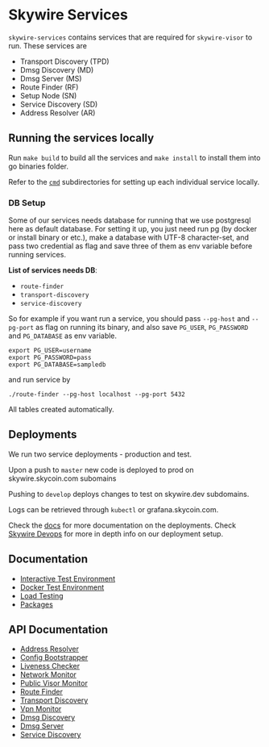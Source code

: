 
# Skywire Services

`skywire-services` contains services that are required for `skywire-visor` to run. These services are

- Transport Discovery (TPD)
- Dmsg Discovery (MD)
- Dmsg Server (MS)
- Route Finder (RF)
- Setup Node (SN)
- Service Discovery (SD)
- Address Resolver (AR)

## Running the services locally

Run `make build` to build all the services and `make install` to install them into go binaries folder.

Refer to the [`cmd`](cmd) subdirectories for setting up each individual service locally.

### DB Setup
Some of our services needs database for running that we use postgresql here as default database. For setting it up, you just need run pg (by docker or install binary or etc.), make a database with UTF-8 character-set, and pass two credential as flag and save three of them as env variable before running services.

**List of services needs DB**:
- `route-finder`
- `transport-discovery`
- `service-discovery`

So for example if you want run a service, you should pass `--pg-host` and `--pg-port` as flag on running its binary, and also save `PG_USER`, `PG_PASSWORD` and `PG_DATABASE` as env variable.
```
export PG_USER=username
export PG_PASSWORD=pass
export PG_DATABASE=sampledb
```
and run service by

```
./route-finder --pg-host localhost --pg-port 5432
```

All tables created automatically.

## Deployments

We run two service deployments - production and test.

Upon a push to `master` new code is deployed to prod on skywire.skycoin.com subomains

Pushing to `develop` deploys changes to test on skywire.dev subdomains.

Logs can be retrieved through `kubectl` or grafana.skycoin.com.

Check the [docs](docs/Deployments.md) for more documentation on the deployments. Check [Skywire Devops](https://github.com/SkycoinPro/skywire-devops) for more in depth info on our deployment setup.

## Documentation

- [Interactive Test Environment](docs/InteractiveEnvironments.md)
- [Docker Test Environment](docs/DockerEnvironment.md)
- [Load Testing](docs/LoadTesting.md)
- [Packages](docs/Packages.md)

## API Documentation

- [Address Resolver](cmd/address-resolver/README.md)
- [Config Bootstrapper](cmd/config-bootstrapper/README.md)
- [Liveness Checker](cmd/liveness-checker/README.md)
- [Network Monitor](cmd/network-monitor/README.md)
- [Public Visor Monitor](cmd/public-visor-monitor/README.md)
- [Route Finder](cmd/route-finder/README.md)
- [Transport Discovery](cmd/transport-discovery/README.md)
- [Vpn Monitor](cmd/vpn-monitor/README.md)
- [Dmsg Discovery](https://github.com/skycoin/dmsg/blob/develop/cmd/dmsg-discovery/README.md)
- [Dmsg Server](https://github.com/skycoin/dmsg/blob/develop/cmd/dmsg-server/README.md)
- [Service Discovery](https://github.com/SkycoinPro/skycoin-service-discovery/blob/master/README.md#http-api)

